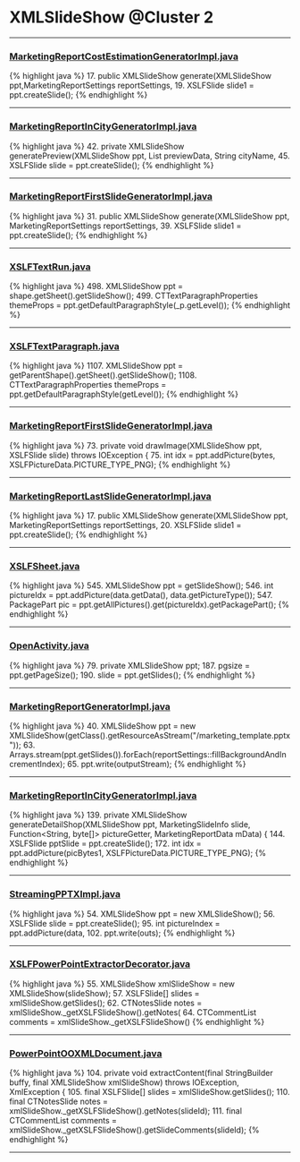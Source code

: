 # XMLSlideShow @Cluster 2

***

### [MarketingReportCostEstimationGeneratorImpl.java](https://searchcode.com/codesearch/view/92131918/)
{% highlight java %}
17. public XMLSlideShow generate(XMLSlideShow ppt,MarketingReportSettings reportSettings,
19.     XSLFSlide slide1 = ppt.createSlide();
{% endhighlight %}

***

### [MarketingReportInCityGeneratorImpl.java](https://searchcode.com/codesearch/view/92131916/)
{% highlight java %}
42. private XMLSlideShow generatePreview(XMLSlideShow ppt, List<PreviewReportingDocument> previewData, String cityName,
45.     XSLFSlide slide = ppt.createSlide();
{% endhighlight %}

***

### [MarketingReportFirstSlideGeneratorImpl.java](https://searchcode.com/codesearch/view/92131912/)
{% highlight java %}
31. public XMLSlideShow generate(XMLSlideShow ppt, MarketingReportSettings reportSettings,
39.     XSLFSlide slide1 = ppt.createSlide();
{% endhighlight %}

***

### [XSLFTextRun.java](https://searchcode.com/codesearch/view/97406808/)
{% highlight java %}
498. XMLSlideShow ppt = shape.getSheet().getSlideShow();
499. CTTextParagraphProperties themeProps = ppt.getDefaultParagraphStyle(_p.getLevel());
{% endhighlight %}

***

### [XSLFTextParagraph.java](https://searchcode.com/codesearch/view/97406665/)
{% highlight java %}
1107. XMLSlideShow ppt = getParentShape().getSheet().getSlideShow();
1108. CTTextParagraphProperties themeProps = ppt.getDefaultParagraphStyle(getLevel());
{% endhighlight %}

***

### [MarketingReportFirstSlideGeneratorImpl.java](https://searchcode.com/codesearch/view/92131912/)
{% highlight java %}
73. private void drawImage(XMLSlideShow ppt, XSLFSlide slide) throws IOException {
75.     int idx = ppt.addPicture(bytes, XSLFPictureData.PICTURE_TYPE_PNG);
{% endhighlight %}

***

### [MarketingReportLastSlideGeneratorImpl.java](https://searchcode.com/codesearch/view/92131911/)
{% highlight java %}
17. public XMLSlideShow generate(XMLSlideShow ppt, MarketingReportSettings reportSettings,
20.     XSLFSlide slide1 = ppt.createSlide();
{% endhighlight %}

***

### [XSLFSheet.java](https://searchcode.com/codesearch/view/97406768/)
{% highlight java %}
545. XMLSlideShow ppt = getSlideShow();
546. int pictureIdx = ppt.addPicture(data.getData(), data.getPictureType());
547. PackagePart pic = ppt.getAllPictures().get(pictureIdx).getPackagePart();
{% endhighlight %}

***

### [OpenActivity.java](https://searchcode.com/codesearch/view/97405824/)
{% highlight java %}
79. private XMLSlideShow ppt;
187.         pgsize = ppt.getPageSize();
190.         slide = ppt.getSlides();
{% endhighlight %}

***

### [MarketingReportGeneratorImpl.java](https://searchcode.com/codesearch/view/92131913/)
{% highlight java %}
40. XMLSlideShow ppt = new XMLSlideShow(getClass().getResourceAsStream("/marketing_template.pptx"));
63. Arrays.stream(ppt.getSlides()).forEach(reportSettings::fillBackgroundAndIncrementIndex);
65. ppt.write(outputStream);
{% endhighlight %}

***

### [MarketingReportInCityGeneratorImpl.java](https://searchcode.com/codesearch/view/92131916/)
{% highlight java %}
139. private XMLSlideShow generateDetailShop(XMLSlideShow ppt, MarketingSlideInfo slide, Function<String, byte[]> pictureGetter, MarketingReportData mData) {
144.     XSLFSlide pptSlide = ppt.createSlide();
172.         int idx = ppt.addPicture(picBytes1, XSLFPictureData.PICTURE_TYPE_PNG);
{% endhighlight %}

***

### [StreamingPPTXImpl.java](https://searchcode.com/codesearch/view/76071743/)
{% highlight java %}
54. XMLSlideShow ppt = new XMLSlideShow();
56. XSLFSlide slide = ppt.createSlide();
95. int pictureIndex = ppt.addPicture(data,
102. ppt.write(outs);
{% endhighlight %}

***

### [XSLFPowerPointExtractorDecorator.java](https://searchcode.com/codesearch/view/111785576/)
{% highlight java %}
55. XMLSlideShow xmlSlideShow = new XMLSlideShow(slideShow);
57. XSLFSlide[] slides = xmlSlideShow.getSlides();
62.     CTNotesSlide notes = xmlSlideShow._getXSLFSlideShow().getNotes(
64.     CTCommentList comments = xmlSlideShow._getXSLFSlideShow()
{% endhighlight %}

***

### [PowerPointOOXMLDocument.java](https://searchcode.com/codesearch/view/126168430/)
{% highlight java %}
104. private void extractContent(final StringBuilder buffy, final XMLSlideShow xmlSlideShow) throws IOException, XmlException {
105.   final XSLFSlide[] slides = xmlSlideShow.getSlides();
110.     final CTNotesSlide notes = xmlSlideShow._getXSLFSlideShow().getNotes(slideId);
111.     final CTCommentList comments = xmlSlideShow._getXSLFSlideShow().getSlideComments(slideId);
{% endhighlight %}

***

